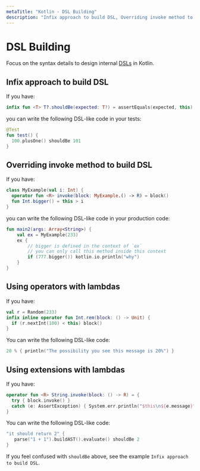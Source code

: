 ```yaml
---
metaTitle: "Kotlin - DSL Building"
description: "Infix approach to build DSL, Overriding invoke method to build DSL, Using operators with lambdas, Using extensions with lambdas"
---
```


# DSL Building


Focus on the syntax details to design internal [DSLs](https://en.wikipedia.org/wiki/Domain-specific_language) in Kotlin.



## Infix approach to build DSL


If you have:

```kotlin
infix fun <T> T?.shouldBe(expected: T?) = assertEquals(expected, this)

```

you can write the following DSL-like code in your tests:

```kotlin
@Test
fun test() {
  100.plusOne() shouldBe 101
}

```



## Overriding invoke method to build DSL


If you have:

```kotlin
class MyExample(val i: Int) {
  operator fun <R> invoke(block: MyExample.() -> R) = block()
  fun Int.bigger() = this > i
}

```

you can write the following DSL-like code in your production code:

```kotlin
fun main2(args: Array<String>) {
    val ex = MyExample(233)
    ex {
        // bigger is defined in the context of `ex`
        // you can only call this method inside this context
        if (777.bigger()) kotlin.io.println("why")
    }
}

```



## Using operators with lambdas


If you have:

```kotlin
val r = Random(233)
infix inline operator fun Int.rem(block: () -> Unit) {
  if (r.nextInt(100) < this) block()
}

```

You can write the following DSL-like code:

```kotlin
20 % { println("The possibility you see this message is 20%") }

```



## Using extensions with lambdas


If you have:

```kotlin
operator fun <R> String.invoke(block: () -> R) = {
  try { block.invoke() }
  catch (e: AssertException) { System.err.println("$this\n${e.message}") }
}

```

You can write the following DSL-like code:

```kotlin
"it should return 2" {
   parse("1 + 1").buildAST().evaluate() shouldBe 2
}

```

If you feel confused with `shouldBe` above, see the example `Infix approach to build DSL`.

